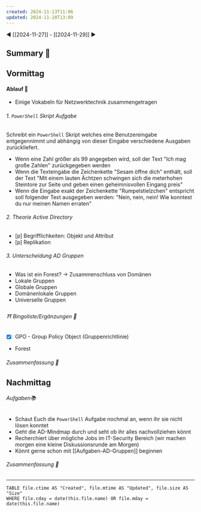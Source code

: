```yaml
---
created: 2024-11-13T11:06
updated: 2024-11-28T13:09
---
```

◀ [[2024-11-27]] - [[2024-11-29]] ▶
## Summary 🌲
## Vormittag
#### Ablauf 🧭
* Einige Vokabeln für Netzwerktechnik zusammengetragen
###### 1. `PowerShell` Skript Aufgabe
Schreibt ein `PowerShell` Skript welches eine Benutzereingabe entgegennimmt und abhängig von dieser Eingabe verschiedene Ausgaben zurückliefert.
* Wenn eine Zahl größer als 99 angegeben wird, soll der Text "Ich mag große Zahlen" zurückgegeben werden
* Wenn die Texteingabe die Zeichenkette "Sesam öffne dich" enthält, soll der Text "Mit einem lauten Ächtzen schwingen sich die meterhohen Steintore zur Seite und geben einen geheimnisvollen Eingang preis"
* Wenn die Eingabe exakt der Zeichenkette "Rumpelstielzchen" entspricht soll folgender Text ausgegeben werden: "Nein, nein, nein! Wie konntest du nur meinen Namen erraten"
###### 2. Theorie Active Directory
* [p] Begrifflichkeiten: Objekt und Attribut
* [p] Replikation
###### 3. Unterscheidung AD Gruppen
* Was ist ein Forest? -> Zusammenschluss von Domänen
* Lokale Gruppen
* Globale Gruppen
* Domänenlokale Gruppen
* Universelle Gruppen
###### ⛩ Bingoliste/Ergänzungen 🐾
* [x] GPO - Group Policy Object (Gruppenrichtlinie)
* Forest
###### Zusammenfassung 🌲

## Nachmittag
###### Aufgaben📚
* Schaut Euch die `PowerShell` Aufgabe nochmal an, wenn ihr sie nicht lösen konntet
* Geht die AD-Mindmap durch und seht ob ihr alles nachvollziehen könnt
* Recherchiert über mögliche Jobs im IT-Security Bereich (wir machen morgen eine kleine Diskussionsrunde am Morgen)
* Könnt gerne schon mit [[Aufgaben-AD-Gruppen]] beginnen
###### Zusammenfassung 🌲

---
```dataview
TABLE file.ctime AS "Created", file.mtime AS "Updated", file.size AS "Size" 
WHERE file.cday = date(this.file.name) OR file.mday = date(this.file.name) 
```
